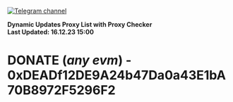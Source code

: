 [![Telegram channel](https://img.shields.io/endpoint?url=https://runkit.io/damiankrawczyk/telegram-badge/branches/master?url=https://t.me/n4z4v0d)](https://t.me/n4z4v0d) 

**Dynamic Updates Proxy List with Proxy Checker**  
**Last Updated: 16.12.23 15:00**

# DONATE (_any evm_) - 0xDEADf12DE9A24b47Da0a43E1bA70B8972F5296F2
